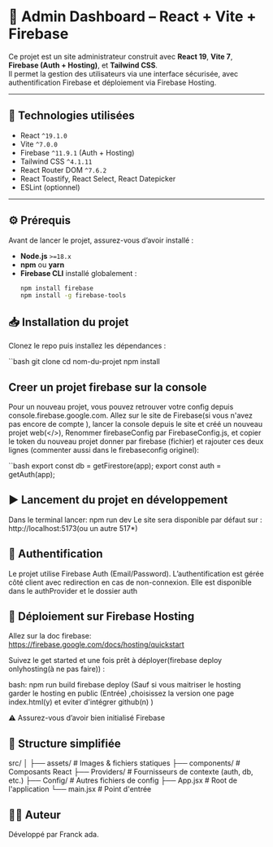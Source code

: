 # 🔐 Admin Dashboard – React + Vite + Firebase

Ce projet est un site administrateur construit avec **React 19**, **Vite 7**, **Firebase (Auth + Hosting)**, et **Tailwind CSS**.  
Il permet la gestion des utilisateurs via une interface sécurisée, avec authentification Firebase et déploiement via Firebase Hosting.

---

## 🚀 Technologies utilisées

- React `^19.1.0`
- Vite `^7.0.0`
- Firebase `^11.9.1` (Auth + Hosting)
- Tailwind CSS `^4.1.11`
- React Router DOM `^7.6.2`
- React Toastify, React Select, React Datepicker
- ESLint (optionnel)

---

## ⚙️ Prérequis

Avant de lancer le projet, assurez-vous d’avoir installé :

- **Node.js** `>=18.x`
- **npm** ou **yarn**
- **Firebase CLI** installé globalement :
  ```bash
  npm install firebase
  npm install -g firebase-tools
  ```

## 📥 Installation du projet

Clonez le repo puis installez les dépendances :

``bash
git clone <lien-du-repo>
cd nom-du-projet
npm install

## Creer un projet firebase sur la console

Pour un nouveau projet, vous pouvez retrouver votre config depuis console.firebase.google.com.
Allez sur le site de Firebase(si vous n'avez pas encore de compte ), lancer la console depuis le site et créé un nouveau projet web(</>),
Renommer firebaseConfig par FirebaseConfig.js, et copier le token du nouveau projet donner par firebase (fichier)
et rajouter ces deux lignes (commenter aussi dans le firebaseconfig originel):

``bash
export const db = getFirestore(app);
export const auth = getAuth(app);

## ▶️ Lancement du projet en développement

Dans le terminal lancer:
npm run dev
Le site sera disponible par défaut sur : http://localhost:5173(ou un autre 517\*)

## 🔐 Authentification

Le projet utilise Firebase Auth (Email/Password).
L’authentification est gérée côté client avec redirection en cas de non-connexion.
Elle est disponible dans le authProvider et le dossier auth

## 🔼 Déploiement sur Firebase Hosting

Allez sur la doc firebase: https://firebase.google.com/docs/hosting/quickstart

Suivez le get started et une fois prêt à déployer(firebase deploy onlyhosting(à ne pas faire)) :

bash:
npm run build
firebase deploy
(Sauf si vous maitriser le hosting garder le hosting en public (Entrée) ,choisissez la version one page index.html(y) et eviter d'intégrer github(n) )

⚠️ Assurez-vous d’avoir bien initialisé Firebase

## 📁 Structure simplifiée

src/
│
├── assets/ # Images & fichiers statiques
├── components/ # Composants React
├── Providers/ # Fournisseurs de contexte (auth, db, etc.)
├── Config/ # Autres fichiers de config
├── App.jsx # Root de l'application
└── main.jsx # Point d'entrée

## 🧑‍💻 Auteur

Développé par Franck ada.
